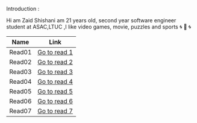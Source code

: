 Introduction :

Hi am Zaid Shishani am 21 years old, second year software engineer student at ASAC,LTUC ,I like video games, movie, puzzles and sports :cyclone: :dragon: :cyclone: 



| Name  | Link |
| ------------- | ------------- |
| Read01  | [Go to read 1](https://zaidshishani.github.io/reading-notes/Read01 )  |
| Read02  | [Go to read 2](https://zaidshishani.github.io/reading-notes/Read02)  |
| Read03  | [Go to read 3](https://zaidshishani.github.io/reading-notes/Read03 )  |
| Read04  | [Go to read 4](https://zaidshishani.github.io/reading-notes/Read04)  |
| Read05  | [Go to read 5](https://zaidshishani.github.io/reading-notes/Read05)  |
| Read06  | [Go to read 6](https://zaidshishani.github.io/reading-notes/Read06)  |
| Read07  | [Go to read 7](https://zaidshishani.github.io/reading-notes/Read07)  |


